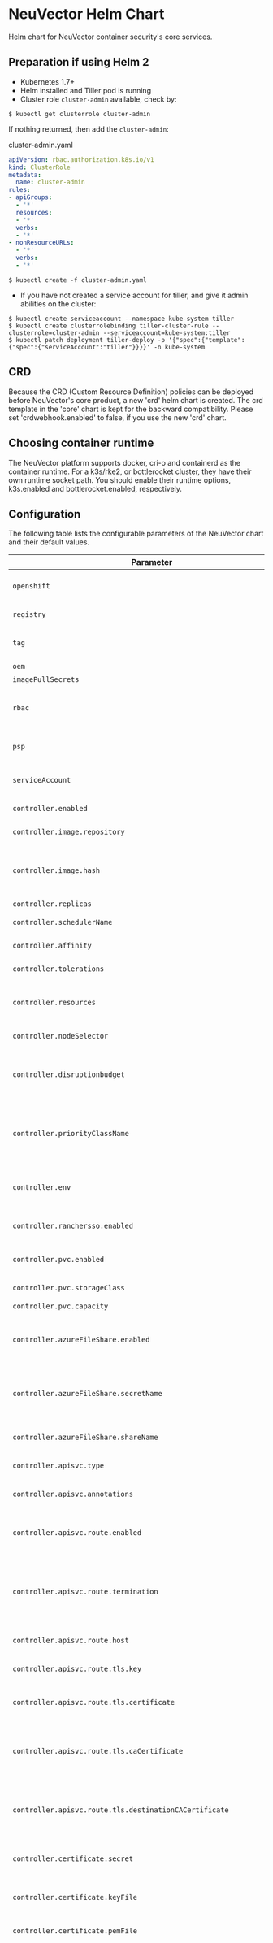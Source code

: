 # NeuVector Helm Chart

Helm chart for NeuVector container security's core services.
 
## Preparation if using Helm 2

- Kubernetes 1.7+
- Helm installed and Tiller pod is running
- Cluster role `cluster-admin` available, check by:

```console
$ kubectl get clusterrole cluster-admin
```

If nothing returned, then add the `cluster-admin`:

cluster-admin.yaml
```yaml
apiVersion: rbac.authorization.k8s.io/v1
kind: ClusterRole
metadata:
  name: cluster-admin
rules:
- apiGroups:
  - '*'
  resources:
  - '*'
  verbs:
  - '*'
- nonResourceURLs:
  - '*'
  verbs:
  - '*'
```

```console
$ kubectl create -f cluster-admin.yaml
```

- If you have not created a service account for tiller, and give it admin abilities on the cluster:

```console
$ kubectl create serviceaccount --namespace kube-system tiller
$ kubectl create clusterrolebinding tiller-cluster-rule --clusterrole=cluster-admin --serviceaccount=kube-system:tiller
$ kubectl patch deployment tiller-deploy -p '{"spec":{"template":{"spec":{"serviceAccount":"tiller"}}}}' -n kube-system
```

## CRD
Because the CRD (Custom Resource Definition) policies can be deployed before NeuVector's core product, a new 'crd' helm chart is created. The crd template in the 'core' chart is kept for the backward compatibility. Please set 'crdwebhook.enabled' to false, if you use the new 'crd' chart.

## Choosing container runtime
The NeuVector platform supports docker, cri-o and containerd as the container runtime. For a k3s/rke2, or bottlerocket cluster, they have their own runtime socket path. You should enable their runtime options, k3s.enabled and bottlerocket.enabled, respectively.

## Configuration

The following table lists the configurable parameters of the NeuVector chart and their default values.

Parameter | Description | Default | Notes
--------- | ----------- | ------- | -----
`openshift` | If deploying in OpenShift, set this to true | `false` |
`registry` | NeuVector container registry | `registry.neuvector.com` |
`tag` | image tag for controller enforcer manager | `latest` |
`oem` | OEM release name | `nil` |
`imagePullSecrets` | image pull secret | `nil` |
`rbac` | NeuVector RBAC manifests are installed when rbac is enabled | `true` |
`psp` | NeuVector Pod Security Policy when psp policy is enabled | `false` |
`serviceAccount` | Service account name for NeuVector components | `default` |
`controller.enabled` | If true, create controller | `true` |
`controller.image.repository` | controller image repository | `neuvector/controller` |
`controller.image.hash` | controller image hash in the format of sha256:xxxx. If present it overwrites the image tag value. | |
`controller.replicas` | controller replicas | `3` |
`controller.schedulerName` | kubernetes scheduler name | `nil` |
`controller.affinity` | controller affinity rules  | ... | spread controllers to different nodes |
`controller.tolerations` | List of node taints to tolerate | `nil` |
`controller.resources` | Add resources requests and limits to controller deployment | `{}` | see examples in [values.yaml](values.yaml)
`controller.nodeSelector` | Enable and specify nodeSelector labels | `{}` |
`controller.disruptionbudget` | controller PodDisruptionBudget. 0 to disable. Recommended value: 2. | `0` |
`controller.priorityClassName` | controller priorityClassName. Must exist prior to helm deployment. Leave empty to disable. | `nil` |
`controller.env` | User-defined environment variables for controller. | `[]` |
`controller.ranchersso.enabled` | If true, enable Rancher single sign on | `false` | Rancher server address auto configured.|
`controller.pvc.enabled` | If true, enable persistence for controller using PVC | `false` | Require persistent volume type RWX, and storage 1Gi
`controller.pvc.storageClass` | Storage Class to be used | `default` |
`controller.pvc.capacity` | Storage capacity | `1Gi` |
`controller.azureFileShare.enabled` | If true, enable the usage of an existing or statically provisioned Azure File Share | `false` |
`controller.azureFileShare.secretName` | The name of the secret containing the Azure file share storage account name and key | `nil` |
`controller.azureFileShare.shareName` | The name of the Azure file share to use | `nil` |
`controller.apisvc.type` | Controller REST API service type | `nil` |
`controller.apisvc.annotations` | Add annotations to controller REST API service | `{}` |
`controller.apisvc.route.enabled` | If true, create a OpenShift route to expose the Controller REST API service | `false` |
`controller.apisvc.route.termination` | Specify TLS termination for OpenShift route for Controller REST API service. Possible passthrough, edge, reencrypt | `passthrough` |
`controller.apisvc.route.host` | Set controller REST API service hostname | `nil` |
`controller.apisvc.route.tls.key` | Set controller REST API service PEM format key file | `nil` |
`controller.apisvc.route.tls.certificate` | Set controller REST API service PEM format certificate file | `nil` |
`controller.apisvc.route.tls.caCertificate` | Set controller REST API service CA certificate may be required to establish a certificate chain for validation | `nil` |
`controller.apisvc.route.tls.destinationCACertificate` | Set controller REST API service CA certificate to validate the endpoint certificate | `nil` |
`controller.certificate.secret` | Replace controller REST API certificate using secret if secret name is specified | `nil` |
`controller.certificate.keyFile` | Replace controller REST API certificate key file | `tls.key` |
`controller.certificate.pemFile` | Replace controller REST API certificate pem file | `tls.pem` |
`controller.federation.mastersvc.type` | Multi-cluster primary cluster service type. If specified, the deployment will be used to manage other clusters. Possible values include NodePort, LoadBalancer and ClusterIP.  | `nil` |
`controller.federation.mastersvc.annotations` | Add annotations to Multi-cluster primary cluster REST API service | `{}` |
`controller.federation.mastersvc.route.enabled` | If true, create a OpenShift route to expose the Multi-cluster primary cluster service | `false` |
`controller.federation.mastersvc.route.host` | Set OpenShift route host for primary cluster service | `nil` |
`controller.federation.mastersvc.route.termination` | Specify TLS termination for OpenShift route for Multi-cluster primary cluster service. Possible passthrough, edge, reencrypt | `passthrough` |
`controller.federation.mastersvc.route.tls.key` | Set PEM format key file for OpenShift route for Multi-cluster primary cluster service | `nil` |
`controller.federation.mastersvc.route.tls.certificate` | Set PEM format key certificate file for OpenShift route for Multi-cluster primary cluster service | `nil` |
`controller.federation.mastersvc.route.tls.caCertificate` | Set CA certificate may be required to establish a certificate chain for validation for OpenShift route for Multi-cluster primary cluster service | `nil` |
`controller.federation.mastersvc.route.tls.destinationCACertificate` | Set CA certificate to validate the endpoint certificate for OpenShift route for Multi-cluster primary cluster service | `nil` |
`controller.federation.mastersvc.ingress.enabled` | If true, create ingress for federation master service, must also set ingress host value | `false` | enable this if ingress controller is installed
`controller.federation.mastersvc.ingress.tls` | If true, TLS is enabled for controller federation master ingress service |`false` | If set, the tls-host used is the one set with `controller.federation.mastersvc.ingress.host`.
`controller.federation.mastersvc.ingress.host` | Must set this host value if ingress is enabled | `nil` |
`controller.federation.mastersvc.ingress.ingressClassName` | To be used instead of the ingress.class annotation if an IngressClass is provisioned | `""` |
`controller.federation.mastersvc.ingress.secretName` | Name of the secret to be used for TLS-encryption | `nil` | Secret must be created separately (Let's encrypt, manually)
`controller.federation.mastersvc.ingress.path` | Set ingress path |`/` | If set, it might be necessary to set a rewrite rule in annotations.
`controller.federation.mastersvc.ingress.annotations` | Add annotations to ingress to influence behavior | `nginx.ingress.kubernetes.io/backend-protocol: "HTTPS"` | see examples in [values.yaml](values.yaml)
`controller.federation.managedsvc.type` | Multi-cluster managed cluster service type. If specified, the deployment will be managed by the managed clsuter. Possible values include NodePort, LoadBalancer and ClusterIP. | `nil` |
`controller.federation.managedsvc.annotations` | Add annotations to Multi-cluster managed cluster REST API service | `{}` |
`controller.federation.managedsvc.route.enabled` | If true, create a OpenShift route to expose the Multi-cluster managed cluster service | `false` |
`controller.federation.managedsvc.route.host` | Set OpenShift route host for manageed service | `nil` |
`controller.federation.managedsvc.route.termination` | Specify TLS termination for OpenShift route for Multi-cluster managed cluster service. Possible passthrough, edge, reencrypt | `passthrough` |
`controller.federation.managedsvc.route.tls.key` | Set PEM format key file for OpenShift route for Multi-cluster managed cluster service | `nil` |
`controller.federation.managedsvc.route.tls.certificate` | Set PEM format certificate file for OpenShift route for Multi-cluster managed cluster service | `nil` |
`controller.federation.managedsvc.route.tls.caCertificate` | Set CA certificate may be required to establish a certificate chain for validation for OpenShift route for Multi-cluster managed cluster service | `nil` |
`controller.federation.managedsvc.route.tls.destinationCACertificate` | Set CA certificate to validate the endpoint certificate for OpenShift route for Multi-cluster managed cluster service | `nil` |
`controller.federation.managedsvc.ingress.enabled` | If true, create ingress for federation managed service, must also set ingress host value | `false` | enable this if ingress controller is installed
`controller.federation.managedsvc.ingress.tls` | If true, TLS is enabled for controller federation managed ingress service |`false` | If set, the tls-host used is the one set with `controller.federation.managedsvc.ingress.host`.
`controller.federation.managedsvc.ingress.host` | Must set this host value if ingress is enabled | `nil` |
`controller.federation.managedsvc.ingress.ingressClassName` | To be used instead of the ingress.class annotation if an IngressClass is provisioned | `""` |
`controller.federation.managedsvc.ingress.secretName` | Name of the secret to be used for TLS-encryption | `nil` | Secret must be created separately (Let's encrypt, manually)
`controller.federation.managedsvc.ingress.path` | Set ingress path |`/` | If set, it might be necessary to set a rewrite rule in annotations.
`controller.federation.managedsvc.ingress.annotations` | Add annotations to ingress to influence behavior | `nginx.ingress.kubernetes.io/backend-protocol: "HTTPS"` | see examples in [values.yaml](values.yaml)
`controller.ingress.enabled` | If true, create ingress for rest api, must also set ingress host value | `false` | enable this if ingress controller is installed
`controller.ingress.tls` | If true, TLS is enabled for controller rest api ingress service |`false` | If set, the tls-host used is the one set with `controller.ingress.host`.
`controller.ingress.host` | Must set this host value if ingress is enabled | `nil` |
`controller.ingress.ingressClassName` | To be used instead of the ingress.class annotation if an IngressClass is provisioned | `""` |
`controller.ingress.secretName` | Name of the secret to be used for TLS-encryption | `nil` | Secret must be created separately (Let's encrypt, manually)
`controller.ingress.path` | Set ingress path |`/` | If set, it might be necessary to set a rewrite rule in annotations.
`controller.ingress.annotations` | Add annotations to ingress to influence behavior | `nginx.ingress.kubernetes.io/backend-protocol: "HTTPS"` | see examples in [values.yaml](values.yaml)
`controller.configmap.enabled` | If true, configure NeuVector global settings using a ConfigMap | `false`
`controller.configmap.data` | NeuVector configuration in YAML format | `{}`
`controller.secret.enabled` | If true, configure NeuVector global settings using secrets | `false`
`controller.secret.data` | NeuVector configuration in key/value pair format | `{}`
`enforcer.enabled` | If true, create enforcer | `true` |
`enforcer.image.repository` | enforcer image repository | `neuvector/enforcer` |
`enforcer.image.hash` | enforcer image hash in the format of sha256:xxxx. If present it overwrites the image tag value. | |
`enforcer.priorityClassName` | enforcer priorityClassName. Must exist prior to helm deployment. Leave empty to disable. | `nil` |
`enforcer.tolerations` | List of node taints to tolerate | `- effect: NoSchedule`<br>`key: node-role.kubernetes.io/master` | other taints can be added after the default
`enforcer.resources` | Add resources requests and limits to enforcer deployment | `{}` | see examples in [values.yaml](values.yaml)
`manager.enabled` | If true, create manager | `true` |
`manager.image.repository` | manager image repository | `neuvector/manager` |
`manager.image.hash` | manager image hash in the format of sha256:xxxx. If present it overwrites the image tag value. | |
`manager.priorityClassName` | manager priorityClassName. Must exist prior to helm deployment. Leave empty to disable. | `nil` |
`manager.env.ssl` | If false, manager will listen on HTTP access instead of HTTPS | `true` |
`manager.svc.type` | set manager service type for native Kubernetes | `NodePort`;<br>if it is OpenShift platform or ingress is enabled, then default is `ClusterIP` | set to LoadBalancer if using cloud providers, such as Azure, Amazon, Google
`manager.svc.loadBalancerIP` | if manager service type is LoadBalancer, this is used to specify the load balancer's IP | `nil` |
`manager.svc.annotations` | Add annotations to manager service | `{}` | see examples in [values.yaml](values.yaml)
`manager.route.enabled` | If true, create a OpenShift route to expose the management console service | `true` |
`manager.route.host` | Set OpenShift route host for management console service | `nil` |
`manager.route.termination` | Specify TLS termination for OpenShift route for management console service. Possible passthrough, edge, reencrypt | `passthrough` |
`manager.route.tls.key` | Set PEM format key file for OpenShift route for management console service | `nil` |
`manager.route.tls.certificate` | Set PEM format certificate file for OpenShift route for management console service | `nil` |
`manager.route.tls.caCertificate` | Set CA certificate may be required to establish a certificate chain for validation for OpenShift route for management console service | `nil` |
`manager.route.tls.destinationCACertificate` | Set controller REST API service CA certificate to validate the endpoint certificate for OpenShift route for management console service | `nil` |
`manager.certificate.secret` | Replace manager UI certificate using secret if secret name is specified | `nil` |
`manager.certificate.keyFile` | Replace manager UI certificate key file | `tls.key` |
`manager.certificate.pemFile` | Replace manager UI certificate pem file | `tls.pem` |
`manager.ingress.enabled` | If true, create ingress, must also set ingress host value | `false` | enable this if ingress controller is installed
`manager.ingress.host` | Must set this host value if ingress is enabled | `nil` |
`manager.ingress.ingressClassName` | To be used instead of the ingress.class annotation if an IngressClass is provisioned | `""` |
`manager.ingress.path` | Set ingress path |`/` | If set, it might be necessary to set a rewrite rule in annotations. Currently only supports `/`
`manager.ingress.annotations` | Add annotations to ingress to influence behavior | `nginx.ingress.kubernetes.io/backend-protocol: "HTTPS"` | see examples in [values.yaml](values.yaml)
`manager.ingress.tls` | If true, TLS is enabled for manager ingress service |`false` | If set, the tls-host used is the one set with `manager.ingress.host`.
`manager.ingress.secretName` | Name of the secret to be used for TLS-encryption | `nil` | Secret must be created separately (Let's encrypt, manually)
`manager.resources` | Add resources requests and limits to manager deployment | `{}` | see examples in [values.yaml](values.yaml)
`manager.affinity` | manager affinity rules  | `{}` |
`manager.tolerations` | List of node taints to tolerate | `nil` |
`manager.nodeSelector` | Enable and specify nodeSelector labels | `{}` |
`manager.runAsUser` | Specify the run as User ID | `nil` |
`cve.updater.enabled` | If true, create cve updater | `true` |
`cve.updater.secure` | If ture, API server's certificate is validated  | `false` |
`cve.updater.image.repository` | cve updater image repository | `neuvector/updater` |
`cve.updater.image.tag` | image tag for cve updater | `latest` |
`cve.updater.image.hash` | cve updateer image hash in the format of sha256:xxxx. If present it overwrites the image tag value. | |
`cve.updater.priorityClassName` | cve updater priorityClassName. Must exist prior to helm deployment. Leave empty to disable. | `nil` |
`cve.updater.schedule` | cronjob cve updater schedule | `0 0 * * *` |
`cve.scanner.nodeSelector` | Enable and specify nodeSelector labels | `{}` |
`cve.updater.runAsUser` | Specify the run as User ID | `nil` |
`cve.scanner.enabled` | If true, cve scanners will be deployed | `true` |
`cve.scanner.image.repository` | cve scanner image repository | `neuvector/scanner` |
`cve.scanner.image.tag` | cve scanner image tag | `latest` |
`cve.updater.image.hash` | cve scanner image hash in the format of sha256:xxxx. If present it overwrites the image tag value. | |
`cve.scanner.priorityClassName` | cve scanner priorityClassName. Must exist prior to helm deployment. Leave empty to disable. | `nil` |
`cve.scanner.replicas` | external scanner replicas | `3` |
`cve.scanner.dockerPath` | the remote docker socket if CI/CD integration need scan images before they are pushed to the registry | `nil` |
`cve.scanner.resources` | Add resources requests and limits to scanner deployment | `{}` | see examples in [values.yaml](values.yaml) |
`cve.scanner.affinity` | scanner affinity rules  | `{}` |
`cve.scanner.tolerations` | List of node taints to tolerate | `nil` |
`cve.scanner.nodeSelector` | Enable and specify nodeSelector labels | `{}` |
`cve.scanner.runAsUser` | Specify the run as User ID | `nil` |
`docker.path` | docker path | `/var/run/docker.sock` |
`containerd.enabled` | Set to true, if the container runtime is containerd | `false` | **Note**: For k3s cluster, set k3s.enabled to true instead
`containerd.path` | If containerd is enabled, this local containerd socket path will be used | `/var/run/containerd/containerd.sock` |
`crio.enabled` | Set to true, if the container runtime is cri-o | `false` |
`crio.path` | If cri-o is enabled, this local cri-o socket path will be used | `/var/run/crio/crio.sock` |
`k3s.enabled` | Set to true for k3s or rke2 | `false` |
`k3s.runtimePath` | If k3s is enabled, this local containerd socket path will be used | `/run/k3s/containerd/containerd.sock` |
`bottlerocket.enabled` | Set to true if using AWS bottlerocket | `false` |
`bottlerocket.runtimePath` | If bottlerocket is enabled, this local containerd socket path will be used | `/run/dockershim.sock` |
`admissionwebhook.type` | admission webhook type | `ClusterIP` |
`crdwebhook.enabled` | Enable crd service and create crd related resources | `true` |
`crdwebhook.type` | crd webhook type | `ClusterIP` |

Specify each parameter using the `--set key=value[,key=value]` argument to `helm install`. For example,

```console
$ helm install my-release --namespace neuvector ./neuvector-helm/ --set manager.env.ssl=off
```

Alternatively, a YAML file that specifies the values for the above parameters can be provided while installing the chart. For example,

```console
$ helm install my-release --namespace neuvector ./neuvector-helm/ -f values.yaml
```

---
Contact <support@neuvector.com> for access to container registry and docs.

